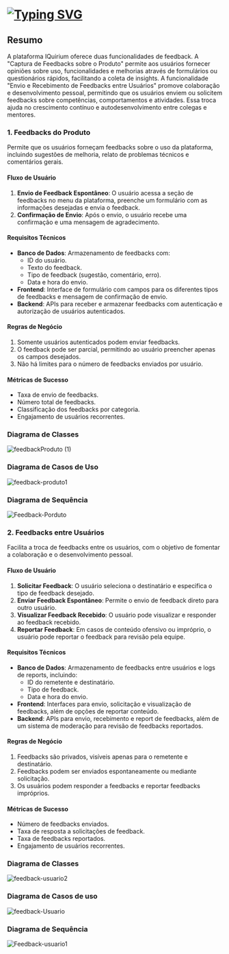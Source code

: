 #  [![Typing SVG](https://readme-typing-svg.herokuapp.com/?color=ffff&size=35&center=true&vCenter=true&width=1000&lines=Bem-vindo(a)!+:%29;Projeto+Back-End;IQuirium;Sistema+de+Feedback)](https://git.io/typing-svg)

## Resumo
A plataforma IQuirium oferece duas funcionalidades de feedback. A "Captura de Feedbacks sobre o Produto" permite aos usuários fornecer opiniões sobre uso, funcionalidades e melhorias através de formulários ou questionários rápidos, facilitando a coleta de insights. A funcionalidade "Envio e Recebimento de Feedbacks entre Usuários" promove colaboração e desenvolvimento pessoal, permitindo que os usuários enviem ou solicitem feedbacks sobre competências, comportamentos e atividades. Essa troca ajuda no crescimento contínuo e autodesenvolvimento entre colegas e mentores.

### 1. Feedbacks do Produto
Permite que os usuários forneçam feedbacks sobre o uso da plataforma, incluindo sugestões de melhoria, relato de problemas técnicos e comentários gerais.

#### Fluxo de Usuário
1. **Envio de Feedback Espontâneo**: O usuário acessa a seção de feedbacks no menu da plataforma, preenche um formulário com as informações desejadas e envia o feedback.
2. **Confirmação de Envio**: Após o envio, o usuário recebe uma confirmação e uma mensagem de agradecimento.

#### Requisitos Técnicos
- **Banco de Dados**: Armazenamento de feedbacks com:
  - ID do usuário.
  - Texto do feedback.
  - Tipo de feedback (sugestão, comentário, erro).
  - Data e hora do envio.
- **Frontend**: Interface de formulário com campos para os diferentes tipos de feedbacks e mensagem de confirmação de envio.
- **Backend**: APIs para receber e armazenar feedbacks com autenticação e autorização de usuários autenticados.

#### Regras de Negócio
1. Somente usuários autenticados podem enviar feedbacks.
2. O feedback pode ser parcial, permitindo ao usuário preencher apenas os campos desejados.
3. Não há limites para o número de feedbacks enviados por usuário.

#### Métricas de Sucesso
- Taxa de envio de feedbacks.
- Número total de feedbacks.
- Classificação dos feedbacks por categoria.
- Engajamento de usuários recorrentes.

### Diagrama de Classes
![feedbackProduto (1)](https://github.com/user-attachments/assets/e35042f3-d6b7-4bb8-bda1-4b89217f17e7)



### Diagrama de Casos de Uso
![feedback-produto1](https://github.com/user-attachments/assets/eac3195b-ed3a-46f0-a020-2eb15a114a3f)


### Diagrama de Sequência
![Feedback-Porduto](https://github.com/user-attachments/assets/143c5bd6-60ce-450e-9a68-81ac60560d0c)

### 2. Feedbacks entre Usuários
Facilita a troca de feedbacks entre os usuários, com o objetivo de fomentar a colaboração e o desenvolvimento pessoal.

#### Fluxo de Usuário
1. **Solicitar Feedback**: O usuário seleciona o destinatário e especifica o tipo de feedback desejado.
2. **Enviar Feedback Espontâneo**: Permite o envio de feedback direto para outro usuário.
3. **Visualizar Feedback Recebido**: O usuário pode visualizar e responder ao feedback recebido.
4. **Reportar Feedback**: Em casos de conteúdo ofensivo ou impróprio, o usuário pode reportar o feedback para revisão pela equipe.

#### Requisitos Técnicos
- **Banco de Dados**: Armazenamento de feedbacks entre usuários e logs de reports, incluindo:
  - ID do remetente e destinatário.
  - Tipo de feedback.
  - Data e hora do envio.
- **Frontend**: Interfaces para envio, solicitação e visualização de feedbacks, além de opções de reportar conteúdo.
- **Backend**: APIs para envio, recebimento e report de feedbacks, além de um sistema de moderação para revisão de feedbacks reportados.

#### Regras de Negócio
1. Feedbacks são privados, visíveis apenas para o remetente e destinatário.
2. Feedbacks podem ser enviados espontaneamente ou mediante solicitação.
3. Os usuários podem responder a feedbacks e reportar feedbacks impróprios.

#### Métricas de Sucesso
- Número de feedbacks enviados.
- Taxa de resposta a solicitações de feedback.
- Taxa de feedbacks reportados.
- Engajamento de usuários recorrentes.

### Diagrama de Classes
![feedback-usuario2](https://github.com/user-attachments/assets/02523f41-6615-4096-8cd0-729a8a3bca5b)

### Diagrama de Casos de uso
![feedback-Usuario](https://github.com/user-attachments/assets/f7b50e99-c796-4ca7-8038-1c230390d926)


### Diagrama de Sequência
![Feedback-usuario1](https://github.com/user-attachments/assets/320b8c5f-90f6-4e74-bf34-0cb41462868f)
